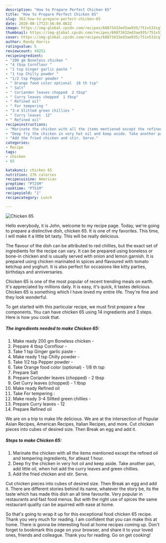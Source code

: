 ```yaml
---
description: "How to Prepare Perfect Chicken 65"
title: "How to Prepare Perfect Chicken 65"
slug: 363-how-to-prepare-perfect-chicken-65
date: 2020-08-17T23:56:04.062Z
image: https://img-global.cpcdn.com/recipes/68873432ed3ae935/751x532cq70/chicken-65-recipe-main-photo.jpg
thumbnail: https://img-global.cpcdn.com/recipes/68873432ed3ae935/751x532cq70/chicken-65-recipe-main-photo.jpg
cover: https://img-global.cpcdn.com/recipes/68873432ed3ae935/751x532cq70/chicken-65-recipe-main-photo.jpg
author: Randy Harris
ratingvalue: 5
reviewcount: 49251
recipeingredient:
- "200 gm Boneless chicken "
- "4 tbsp Cornflour "
- "1 tsp Ginger garlic paste "
- "1 tsp Chilly powder "
- "1/2 tsp Pepper powder "
- " Orange food color optional  18 th tsp"
- " Salt"
- " Coriander leaves chopped  2 tbsp"
- " Curry leaves chopped  1 tbsp"
- " Refined oil"
- " For tempering "
- "3-4 Slitted green chillies "
- " Curry leaves  12"
- " Refined oil"
recipeinstructions:
- "Marinate the chicken with all the items mentioned except the refined oil and tempering ingredients, for atleast 1 hour."
- "Deep fry the chicken in very hot oil and keep aside. Take another pan, add little oil, when hot add the curry leaves and green chillies."
- "Add the fried chicken and stir. Serve."
categories:
- Recipe
tags:
- chicken
- 65

katakunci: chicken 65 
nutrition: 276 calories
recipecuisine: American
preptime: "PT25M"
cooktime: "PT51M"
recipeyield: "1"
recipecategory: Lunch

---
```



![Chicken 65](https://img-global.cpcdn.com/recipes/68873432ed3ae935/751x532cq70/chicken-65-recipe-main-photo.jpg)

Hello everybody, it is John, welcome to my recipe page. Today, we're going to prepare a distinctive dish, chicken 65. It is one of my favorites. This time, I will make it a little bit tasty. This will be really delicious.

The flavour of the dish can be attributed to red chillies, but the exact set of ingredients for the recipe can vary. It can be prepared using boneless or bone-in chicken and is usually served with onion and lemon garnish. It is prepared using chicken marinated in spices and flavoured with tomato ketchup and yoghurt. It is also perfect for occasions like kitty parties, birthdays and anniversaries.

Chicken 65 is one of the most popular of recent trending meals on earth. It's appreciated by millions daily. It is easy, it's quick, it tastes delicious. Chicken 65 is something which I have loved my entire life. They're fine and they look wonderful.


To get started with this particular recipe, we must first prepare a few components. You can have chicken 65 using 14 ingredients and 3 steps. Here is how you cook that.

<!--inarticleads1-->

##### The ingredients needed to make Chicken 65:

1. Make ready 200 gm Boneless chicken -
1. Prepare 4 tbsp Cornflour -
1. Take 1 tsp Ginger garlic paste -
1. Make ready 1 tsp Chilly powder -
1. Take 1/2 tsp Pepper powder -
1. Take  Orange food color (optional) - 1/8 th tsp
1. Prepare  Salt
1. Prepare  Coriander leaves (chopped) - 2 tbsp
1. Get  Curry leaves (chopped) - 1 tbsp
1. Make ready  Refined oil
1. Take  For tempering :
1. Make ready 3-4 Slitted green chillies -
1. Prepare  Curry leaves - 12
1. Prepare  Refined oil


We are on a trip to make life delicious. We are at the intersection of Popular Asian Recipes, American Recipes, Italian Recipes, and more. Cut chicken pieces into cubes of desired size. Then Break an egg and add it. 

<!--inarticleads2-->

##### Steps to make Chicken 65:

1. Marinate the chicken with all the items mentioned except the refined oil and tempering ingredients, for atleast 1 hour.
1. Deep fry the chicken in very hot oil and keep aside. Take another pan, add little oil, when hot add the curry leaves and green chillies.
1. Add the fried chicken and stir. Serve.


Cut chicken pieces into cubes of desired size. Then Break an egg and add it. There are different stories behind its name, whatever the story be, its the taste which has made this dish an all time favourite. Very popular in restaurants and fast food menus. But with the right use of spices the same restaurant quality can be aquirred with ease at home. 

So that's going to wrap it up for this exceptional food chicken 65 recipe. Thank you very much for reading. I am confident that you can make this at home. There is gonna be interesting food at home recipes coming up. Don't forget to bookmark this page on your browser, and share it to your loved ones, friends and colleague. Thank you for reading. Go on get cooking!
